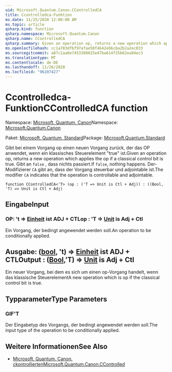 ```yaml
---
uid: Microsoft.Quantum.Canon.CControlledCA
title: Ccontrolledca-Funktion
ms.date: 11/25/2020 12:00:00 AM
ms.topic: article
qsharp.kind: function
qsharp.namespace: Microsoft.Quantum.Canon
qsharp.name: CControlledCA
qsharp.summary: Given an operation op, returns a new operation which applies the op if a classical control bit is true. If `false`, nothing happens. The modifier `CA` indicates that the operation is controllable and adjointable.
ms.openlocfilehash: cc1a783dfbf97afae50f4b42e66cba2b2a2ec833
ms.sourcegitcommit: a87c1aa8e7453360025e47ba614f25b02ea84ec3
ms.translationtype: MT
ms.contentlocale: de-DE
ms.lasthandoff: 11/26/2020
ms.locfileid: "96207427"
---
```

# <a name="ccontrolledca-function"></a><span data-ttu-id="b451e-102">Ccontrolledca-Funktion</span><span class="sxs-lookup"><span data-stu-id="b451e-102">CControlledCA function</span></span>

<span data-ttu-id="b451e-103">Namespace: [Microsoft. Quantum. Canon](xref:Microsoft.Quantum.Canon)</span><span class="sxs-lookup"><span data-stu-id="b451e-103">Namespace: [Microsoft.Quantum.Canon](xref:Microsoft.Quantum.Canon)</span></span>

<span data-ttu-id="b451e-104">Paket: [Microsoft. Quantum. Standard](https://nuget.org/packages/Microsoft.Quantum.Standard)</span><span class="sxs-lookup"><span data-stu-id="b451e-104">Package: [Microsoft.Quantum.Standard](https://nuget.org/packages/Microsoft.Quantum.Standard)</span></span>


<span data-ttu-id="b451e-105">Gibt bei einem Vorgang op einen neuen Vorgang zurück, der das OP anwendet, wenn ein klassisches Steuerelement "true" ist.</span><span class="sxs-lookup"><span data-stu-id="b451e-105">Given an operation op, returns a new operation which applies the op if a classical control bit is true.</span></span> <span data-ttu-id="b451e-106">Gibt an `false` , dass nichts passiert.</span><span class="sxs-lookup"><span data-stu-id="b451e-106">If `false`, nothing happens.</span></span>
<span data-ttu-id="b451e-107">Der-Modifizierer `CA` gibt an, dass der Vorgang steuerbar und adjointable ist.</span><span class="sxs-lookup"><span data-stu-id="b451e-107">The modifier `CA` indicates that the operation is controllable and adjointable.</span></span>

```qsharp
function CControlledCA<'T> (op : ('T => Unit is Ctl + Adj)) : ((Bool, 'T) => Unit is Ctl + Adj)
```


## <a name="input"></a><span data-ttu-id="b451e-108">Eingabe</span><span class="sxs-lookup"><span data-stu-id="b451e-108">Input</span></span>

### <a name="op--t--unit--is-adj--ctl"></a><span data-ttu-id="b451e-109">OP: 't => [Einheit](xref:microsoft.quantum.lang-ref.unit)  ist ADJ + CTL</span><span class="sxs-lookup"><span data-stu-id="b451e-109">op : 'T => [Unit](xref:microsoft.quantum.lang-ref.unit)  is Adj + Ctl</span></span>

<span data-ttu-id="b451e-110">Ein Vorgang, der bedingt angewendet werden soll.</span><span class="sxs-lookup"><span data-stu-id="b451e-110">An operation to be conditionally applied.</span></span>



## <a name="output--boolt--unit--is-adj--ctl"></a><span data-ttu-id="b451e-111">Ausgabe: ([bool](xref:microsoft.quantum.lang-ref.bool), 't) => [Einheit](xref:microsoft.quantum.lang-ref.unit)  ist ADJ + CTL</span><span class="sxs-lookup"><span data-stu-id="b451e-111">Output : ([Bool](xref:microsoft.quantum.lang-ref.bool),'T) => [Unit](xref:microsoft.quantum.lang-ref.unit)  is Adj + Ctl</span></span>

<span data-ttu-id="b451e-112">Ein neuer Vorgang, bei dem es sich um einen op-Vorgang handelt, wenn das klassische Steuerelement</span><span class="sxs-lookup"><span data-stu-id="b451e-112">A new operation which is op if the classical control bit is true.</span></span>

## <a name="type-parameters"></a><span data-ttu-id="b451e-113">Typparameter</span><span class="sxs-lookup"><span data-stu-id="b451e-113">Type Parameters</span></span>

### <a name="t"></a><span data-ttu-id="b451e-114">GIF</span><span class="sxs-lookup"><span data-stu-id="b451e-114">'T</span></span>

<span data-ttu-id="b451e-115">Der Eingabetyp des Vorgangs, der bedingt angewendet werden soll.</span><span class="sxs-lookup"><span data-stu-id="b451e-115">The input type of the operation to be conditionally applied.</span></span>

## <a name="see-also"></a><span data-ttu-id="b451e-116">Weitere Informationen</span><span class="sxs-lookup"><span data-stu-id="b451e-116">See Also</span></span>

- [<span data-ttu-id="b451e-117">Microsoft. Quantum. Canon. ckontrollierten</span><span class="sxs-lookup"><span data-stu-id="b451e-117">Microsoft.Quantum.Canon.CControlled</span></span>](xref:Microsoft.Quantum.Canon.CControlled)